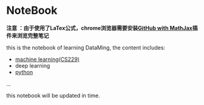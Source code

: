 # NoteBook

**注意 ：由于使用了LaTex公式，chrome浏览器需要安装[GitHub with MathJax](https://chrome.google.com/webstore/detail/github-with-mathjax/ioemnmodlmafdkllaclgeombjnmnbima?utm_source=chrome-app-launcher-info-dialog)插件来浏览完整笔记**

this is the notebook of learning DataMing, the content includes:

* [machine learning(CS229)](https://github.com/isongc/NoteBook/blob/master/Machine%20Learning/README.md)
* deep learning
* [python](https://github.com/isongc/NoteBook/blob/master/python/README.md)

...

this notebook will be updated in time.


